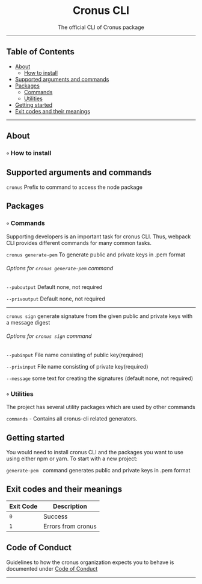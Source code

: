 <div align="center">
    <!-- <a href="https://github.com/cronus1007">
        <img width="200" height="200" src="https://images.pexels.com/photos/5987154/pexels-photo-5987154.jpeg?auto=compress&cs=tinysrgb&dpr=2&w=500">
    </a> -->
</div>

<h1 align="center">Cronus CLI</h1>

<p align="center">
  The official CLI of Cronus package
</p>

___

## Table of Contents

-   [About](#about)
    -   [How to install](#how-to-install)
-   [Supported arguments and commands](#supported-arguments-and-commands)
-   [Packages](#packages)
    -   [Commands](#commands)
    -   [Utilities](#utilities)
-   [Getting started](#getting-started)
-   [Exit codes and their meanings](#exit-codes-and-their-meanings)
<!-- -   [Open Collective](#open-collective) -->

___


## About


### ◦ How to install


## Supported arguments and commands

```cronus``` Prefix to command to access the node package
## Packages


### ◦ Commands

Supporting developers is an important task for cronus CLI.
Thus, webpack CLI provides different commands for many common tasks.

```cronus generate-pem``` To generate public and private keys in .pem format 

###### Options for  ```cronus generate-pem``` command

```--puboutput``` Default none, not required

```--privoutput``` Default none, not required
___

```cronus sign``` generate signature from the given public and private keys with a message digest

###### Options for  ```cronus sign``` command

```--pubinput``` File name consisting of public key(required)

```--privinput``` File name consisting of private key(required)

```--message``` some text for creating the signatures (default none, not required)

### ◦ Utilities
The project has several utility packages which are used by other commands

```commands``` - Contains all cronus-cli related generators.

## Getting started

You would need to install cronus CLI and the packages you want to use using either npm or yarn. To start with a new project:

<!-- ```npm``` command here -->

```generate-pem ``` command generates public and private keys in .pem format

## Exit codes and their meanings

| Exit Code | Description                                        |
| --------- | -------------------------------------------------- |
| `0`       | Success                                            |
| `1`       | Errors from cronus                                 |


<!-- ## Open Collective

If you like **cronus**, please consider donating to our [Open Collective](https://opencollective.com/cronus) to help us maintain it. -->


## Code of Conduct

Guidelines to how the cronus organization expects you to behave is documented under [Code of Conduct](./CODE_OF_CONDUCT.md)

___
